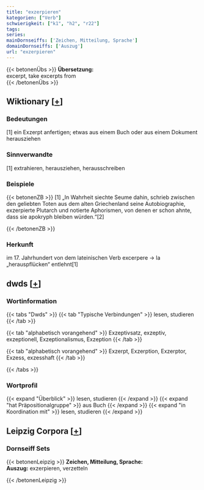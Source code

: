 ```yaml
---
title: "exzerpieren"
kategorien: ["Verb"]
schwierigkeit: ["k1", "h2", "r22"]
tags:
series:
mainDornseiffs: ['Zeichen, Mitteilung, Sprache']
domainDornseiffs: ['Auszug']
url: "exzerpieren"
---
```


{{< betonenÜbs >}}
**Übersetzung:**  
excerpt, take excerpts from  
{{< /betonenÜbs >}}

## Wiktionary [[+](https://de.wiktionary.org/wiki/exzerpieren)]

### Bedeutungen
[1] ein Exzerpt anfertigen; etwas aus einem Buch oder aus einem Dokument herausziehen  

### Sinnverwandte
[1] extrahieren, herausziehen, herausschreiben  

### Beispiele
{{< betonenZB >}}
[1] „In Wahrheit siechte Seume dahin, schrieb zwischen den geliebten Toten aus dem alten Griechenland seine Autobiographie, exzerpierte Plutarch und notierte Aphorismen, von denen er schon ahnte, dass sie apokryph bleiben würden.“[2]  

{{< /betonenZB >}}
### Herkunft
im 17. Jahrhundert von dem lateinischen Verb excerpere → la „herauspflücken“ entlehnt[1]  



## dwds [[+](https://www.dwds.de/wb/exzerpieren)]

### Wortinformation
{{< tabs "Dwds" >}}
{{< tab "Typische Verbindungen" >}}
lesen, studieren
{{< /tab >}}

{{< tab "alphabetisch vorangehend" >}}
Exzeptivsatz, exzeptiv, exzeptionell, Exzeptionalismus, Exzeption
{{< /tab >}}

{{< tab "alphabetisch vorangehend" >}}
Exzerpt, Exzerption, Exzerptor, Exzess, exzesshaft
{{< /tab >}}

{{< /tabs >}}

### Wortprofil
{{< expand "Überblick" >}} lesen, studieren {{< /expand >}}
{{< expand "hat Präpositionalgruppe" >}} aus Buch {{< /expand >}}
{{< expand "in Koordination mit" >}} lesen, studieren {{< /expand >}}

## Leipzig Corpora [[+](https://corpora.uni-leipzig.de/en/res?word=exzerpieren&corpusId=deu_newscrawl-public_2018)]

### Dornseiff Sets
{{< betonenLeipzig >}}
**Zeichen, Mitteilung, Sprache:**  
**Auszug:** exzerpieren, verzetteln  

{{< /betonenLeipzig >}}
